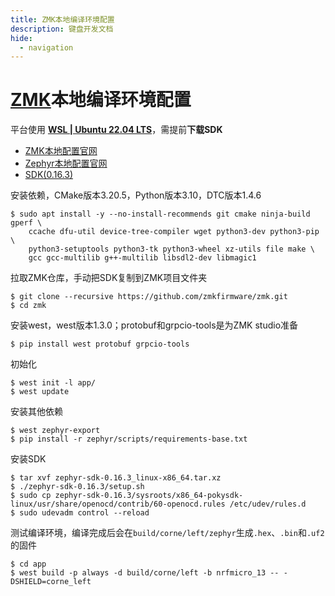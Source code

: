 ```yaml
---
title: ZMK本地编译环境配置
description: 键盘开发文档
hide:
  - navigation
---
```


# [ZMK](https://zmk.dev/)本地编译环境配置

平台使用 <ins>**WSL | Ubuntu 22.04 LTS**</ins>，需提前**下载SDK**

- [ZMK本地配置官网](https://zmk.dev/docs/development/local-toolchain/setup/native)
- [Zephyr本地配置官网](https://docs.zephyrproject.org/latest/develop/getting_started/index.html)
- [SDK(0.16.3)](https://github.com/zephyrproject-rtos/sdk-ng/releases/tag/v0.16.3)

安装依赖，CMake版本3.20.5，Python版本3.10，DTC版本1.4.6

```shell
$ sudo apt install -y --no-install-recommends git cmake ninja-build gperf \
    ccache dfu-util device-tree-compiler wget python3-dev python3-pip \
    python3-setuptools python3-tk python3-wheel xz-utils file make \
    gcc gcc-multilib g++-multilib libsdl2-dev libmagic1
```

拉取ZMK仓库，手动把SDK复制到ZMK项目文件夹

```shell
$ git clone --recursive https://github.com/zmkfirmware/zmk.git
$ cd zmk
```

安装west，west版本1.3.0；protobuf和grpcio-tools是为ZMK studio准备

```shell
$ pip install west protobuf grpcio-tools
```

初始化

```shell
$ west init -l app/
$ west update
```

安装其他依赖

```shell
$ west zephyr-export
$ pip install -r zephyr/scripts/requirements-base.txt
```

安装SDK

```shell
$ tar xvf zephyr-sdk-0.16.3_linux-x86_64.tar.xz
$ ./zephyr-sdk-0.16.3/setup.sh
$ sudo cp zephyr-sdk-0.16.3/sysroots/x86_64-pokysdk-linux/usr/share/openocd/contrib/60-openocd.rules /etc/udev/rules.d
$ sudo udevadm control --reload
```

测试编译环境，编译完成后会在`build/corne/left/zephyr`生成`.hex`、`.bin`和`.uf2`的固件

```shell
$ cd app
$ west build -p always -d build/corne/left -b nrfmicro_13 -- -DSHIELD=corne_left
```
